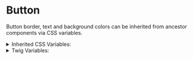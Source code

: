 # Button

Button border, text and background colors can be inherited from ancestor components via CSS variables.

<details>
  <summary>Inherited CSS Variables:</summary>
  - `--button-fg`
  - `--button-bg`
  - `--button-border` usually set to `--button-fg`.
</details>

<details>
  <summary>Twig Variables:</summary>
  ```
  variant: 'primary',
  size: 'normal',
  label: "Button",
  href: "#",
  ```
</details>
